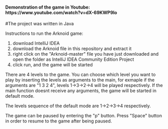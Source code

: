<h4>Demonstration of the game in Youtube: https://www.youtube.com/watch?v=dX-69KWP9lo</h4>

#The project was written in Java

Instructions to run the Arknoid game:
1) download IntelliJ IDEA
2) download the Arknoid file in this repository and extract it
3) right click on the "Arknoid-master" file you have just downloaded and open the folder as IntelliJ IDEA Community Edition Project
4) click run, and the game will be started

There are 4 levels to the game. You can choose which level you want to play by inserting the levels as arguments to the main, for exmaple if the arguments are "1 3 2 4", levels 1->3->2->4 will be played respectively. If the main function doesnt receive any arguments, the game will be started in default mode.

The levels sequence of the default mode are 1->2->3->4 respectively.

The game can be paused by entering the "p" button.
Press "Space" button in order to resume to the game after being paused.
